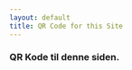 ```yaml
---
layout: default
title: QR Code for this Site
---
```


### QR Kode til denne siden.

<div id="qrcode" style="margin: 20px;"></div>

<script src="https://cdnjs.cloudflare.com/ajax/libs/qrcodejs/1.0.0/qrcode.min.js"></script>
<script>
// Get the current URL of the site
const siteUrl = window.location.origin;

// Generate QR code
new QRCode(document.getElementById("qrcode"), {
    text: siteUrl,
    width: 256,
    height: 256,
    colorDark: "#000000",
    colorLight: "#ffffff",
    correctLevel: QRCode.CorrectLevel.H
});
</script>